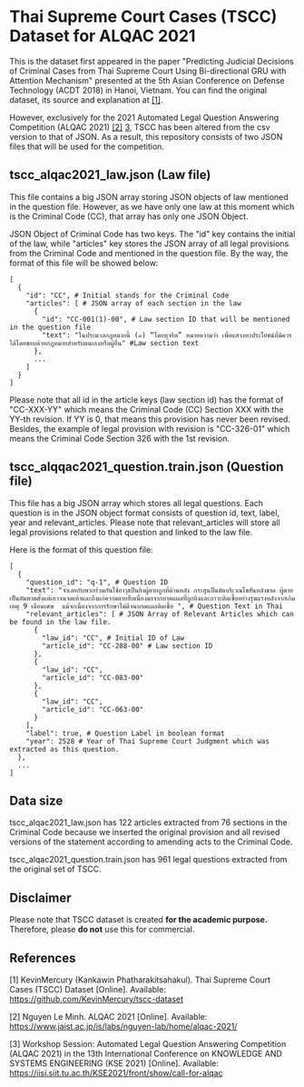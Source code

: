 # Thai Supreme Court Cases (TSCC) Dataset for ALQAC 2021

This is the dataset first appeared in the paper "Predicting Judicial Decisions of Criminal Cases from Thai Supreme Court Using Bi-directional GRU with Attention Mechanism" presented at the 5th Asian Conference on Defense Technology (ACDT 2018) in Hanoi, Vietnam. You can find the original dataset, its source and explanation at [[1]](https://github.com/KevinMercury/tscc-dataset).

However, exclusively for the 2021 Automated Legal Question Answering Competition (ALQAC 2021) [[2]](https://www.jaist.ac.jp/is/labs/nguyen-lab/home/alqac-2021/) [3](https://iisi.siit.tu.ac.th/KSE2021/front/show/call-for-alqac), TSCC has been altered from the csv version to that of JSON. As a result, this repository consists of two JSON files that will be used for the competition.

## tscc_alqac2021_law.json (Law file)
This file contains a big JSON array storing JSON objects of law mentioned in the question file. However, as we have only one law at this moment which is the Criminal Code (CC), that array has only one JSON Object.

JSON Object of Criminal Code has two keys. The "id" key contains the initial of the law, while "articles" key stores the JSON array of all legal provisions from the Criminal Code and mentioned in the question file. By the way, the format of this file will be showed below:

```
[
  {
    "id": "CC", # Initial stands for the Criminal Code
    "articles": [ # JSON array of each section in the law
      {
        "id": "CC-001(1)-00", # Law section ID that will be mentioned in the question file
        "text": "ในประมวลกฎหมายนี้ (๑) “โดยทุจริต” หมายความว่า เพื่อแสวงหาประโยชน์ที่มิควรได้โดยชอบด้วยกฎหมายสำหรับตนเองหรือผู้อื่น" #Law section text
      },
      ...
    ]
  }
]
```

Please note that all id in the article keys (law section id) has the format of "CC-XXX-YY" which means the Criminal Code (CC) Section XXX with the YY-th revision. If YY is 0, that means this provision has never been revised. Besides, the example of legal provision with revision is "CC-326-01" which means the Criminal Code Section 326 with the 1st revision.

## tscc_alqqac2021_question.train.json (Question file)
This file has a big JSON array which stores all legal questions. Each question is in the JSON object format consists of question id, text, label, year and relevant_articles. Please note that relevant_articles will store all legal provisions related to that question and linked to the law file.

Here is the format of this question file:

```
[
  {
    "question_id": "q-1", # Question ID
    "text": "จำเลยกับพวกร่วมกันใช้อาวุธปืนยิงผู้ตายถูกที่ด้านหลัง กระสุนปืนตัดบริเวณไขสันหลังขาด ผู้ตายเป็นอัมพาตตั้งแต่เอวจนจดเท้าและถึงแก่ความตายสืบเนื่องมาจากบาดแผลที่ถูกยิงและภาวะติดเชื้ออย่างรุนแรงหลังจากเกิดเหตุ 9 เดือนเศษ  แม้จะเนื่องจากการรักษาไม่ดีจนบาดแผลติดเชื้อ ", # Question Text in Thai
    "relevant_articles": [ # JSON Array of Relevant Articles which can be found in the law file.
      {
        "law_id": "CC", # Initial ID of Law
        "article_id": "CC-288-00" # Law section ID
      },
      {
        "law_id": "CC",
        "article_id": "CC-083-00"
      },
      {
        "law_id": "CC",
        "article_id": "CC-063-00"
      }
    ],
    "label": true, # Question Label in boolean format
    "year": 2528 # Year of Thai Supreme Court Judgment which was extracted as this question.
  },
  ...
]
```

## Data size
tscc_alqac2021_law.json has 122 articles extracted from 76 sections in the Criminal Code because we inserted the original provision and all revised versions of the statement according to amending acts to the Criminal Code. 

tscc_alqac2021_question.train.json has 961 legal questions extracted from the original set of TSCC. 

## Disclaimer
Please note that TSCC dataset is created **for the academic purpose.** Therefore, please **do not** use this for commercial.

## References
\[1] KevinMercury (Kankawin Phatharakitsahakul). Thai Supreme Court Cases (TSCC) Dataset \[Online]. Available: https://github.com/KevinMercury/tscc-dataset

\[2] Nguyen Le Minh. ALQAC 2021 \[Online]. Available: https://www.jaist.ac.jp/is/labs/nguyen-lab/home/alqac-2021/

\[3] Workshop Session: Automated Legal Question Answering Competition (ALQAC 2021) in the 13th International Conference on KNOWLEDGE AND SYSTEMS ENGINEERING (KSE 2021) \[Online]. Available: https://iisi.siit.tu.ac.th/KSE2021/front/show/call-for-alqac
